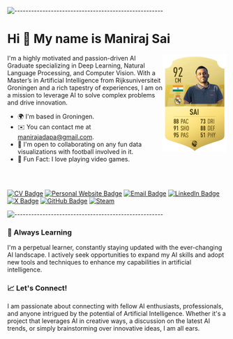 ![-----------------------------------------------------](https://raw.githubusercontent.com/andreasbm/readme/master/assets/lines/rainbow.png)


<!-- ABOUT THE REPOSITORY AND AUTHOR -->
<h1 id="about-the-repository-and-author"> Hi 👋 My name is Maniraj Sai</h1>

<a href="https://www.x.com/fcb_uchiha2"><img src="assets/Sai.png" alt="Sai" align="right" height="225px"></a>



I'm a highly motivated and passion-driven AI Graduate specializing in Deep Learning, Natural Language Processing, and Computer Vision. With a Master’s in Artificial Intelligence from Rijksuniversiteit Groningen and a rich tapestry of experiences, I am on a mission to leverage AI to solve complex problems and drive innovation.

* 🌍  I'm based in Groningen.
* ✉️  You can contact me at [manirajadapa@gmail.com](mailto:manirajadapa@gmail.com).
* 🤝  I'm open to collaborating on any fun data visualizations with football involved in it.
* 🚀 Fun Fact: I love playing video games.

<br>

<br>

[![CV Badge](https://img.shields.io/badge/My-CV-critical)](assets/Resume_sai.pdf)
[![Personal Website Badge](https://img.shields.io/badge/thecr7guy2.github.io-019FD9?style=flat&logo=web&logoColor=white)](https://thecr7guy2.github.io/)
[![Email Badge](https://img.shields.io/badge/-Gmail-D14836?style=flat&logo=gmail&logoColor=white)](mailto:manirajadapa@gmail.com)
[![LinkedIn Badge](https://img.shields.io/badge/LinkedIn-0077B5?style=flat&logo=linkedin&logoColor=white)](https://www.linkedin.com/in/manirajsai/)
[![X Badge](https://img.shields.io/badge/X-%23000000.svg?style=flat&logo=X&logoColor=white)](https://twitter.com/fcb_uchiha2)
[![GitHub Badge](https://img.shields.io/badge/GitHub-100000?style=flat&logo=github&logoColor=white)](https://github.com/thecr7guy2)
[![Steam](https://img.shields.io/badge/steam-%23000000.svg?style=flat&logo=steam&logoColor=white)](https://steamcommunity.com/id/cha0sg0dm0de/)



![-----------------------------------------------------](https://raw.githubusercontent.com/andreasbm/readme/master/assets/lines/rainbow.png)

### 🌱 Always Learning
I'm a perpetual learner, constantly staying updated with the ever-changing AI landscape. I actively seek opportunities to expand my AI skills and adopt new tools and techniques to enhance my capabilities in artificial intelligence.


### 📈 Let's Connect!
I am passionate about connecting with fellow AI enthusiasts, professionals, and anyone intrigued by the potential of Artificial Intelligence. Whether it's a project that leverages AI in creative ways, a discussion on the latest AI trends, or simply brainstorming over innovative ideas, I am all ears. 

